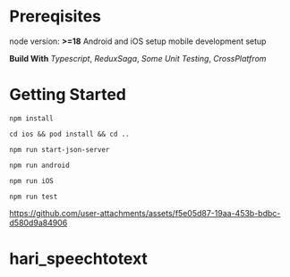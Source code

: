 # Prereqisites
node version: **>=18**
Android and iOS setup mobile development setup

**Build With** 
_Typescript_, _ReduxSaga_, _Some Unit Testing_, _CrossPlatfrom_

# Getting Started
```
npm install
```
```
cd ios && pod install && cd ..
```
```
npm run start-json-server
```
```
npm run android
```
```
npm run iOS
```
```
npm run test
```


https://github.com/user-attachments/assets/f5e05d87-19aa-453b-bdbc-d580d9a84906
# hari_speechtotext
